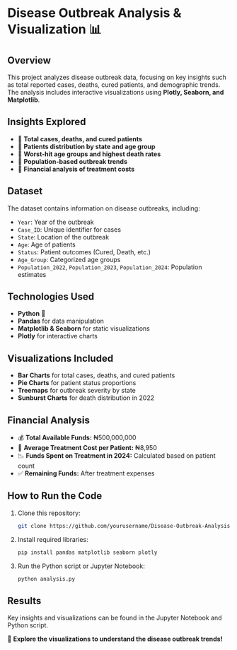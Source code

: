 # Disease Outbreak Analysis & Visualization 📊

## Overview
This project analyzes disease outbreak data, focusing on key insights such as total reported cases, deaths, cured patients, and demographic trends. The analysis includes interactive visualizations using **Plotly, Seaborn, and Matplotlib**.

## Insights Explored
- 📌 **Total cases, deaths, and cured patients**
- 📌 **Patients distribution by state and age group**
- 📌 **Worst-hit age groups and highest death rates**
- 📌 **Population-based outbreak trends**
- 📌 **Financial analysis of treatment costs**

## Dataset
The dataset contains information on disease outbreaks, including:
- `Year`: Year of the outbreak
- `Case_ID`: Unique identifier for cases
- `State`: Location of the outbreak
- `Age`: Age of patients
- `Status`: Patient outcomes (Cured, Death, etc.)
- `Age_Group`: Categorized age groups
- `Population_2022`, `Population_2023`, `Population_2024`: Population estimates

## Technologies Used
- **Python** 🐍
- **Pandas** for data manipulation
- **Matplotlib & Seaborn** for static visualizations
- **Plotly** for interactive charts

## Visualizations Included
- **Bar Charts** for total cases, deaths, and cured patients
- **Pie Charts** for patient status proportions
- **Treemaps** for outbreak severity by state
- **Sunburst Charts** for death distribution in 2022

## Financial Analysis
- 💰 **Total Available Funds:** ₦500,000,000
- 🏥 **Average Treatment Cost per Patient:** ₦8,950
- 📉 **Funds Spent on Treatment in 2024:** Calculated based on patient count
- ✅ **Remaining Funds:** After treatment expenses

## How to Run the Code
1. Clone this repository:
   ```bash
   git clone https://github.com/yourusername/Disease-Outbreak-Analysis.git
   ```
2. Install required libraries:
   ```bash
   pip install pandas matplotlib seaborn plotly
   ```
3. Run the Python script or Jupyter Notebook:
   ```bash
   python analysis.py
   ```

## Results
Key insights and visualizations can be found in the Jupyter Notebook and Python script.

🚀 **Explore the visualizations to understand the disease outbreak trends!**
